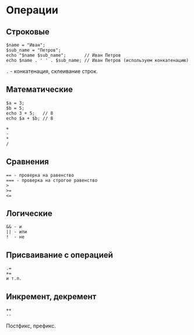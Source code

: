 # Операции

## Строковые

    $name = "Иван";
    $sub_name = "Петров";
    echo "$name $sub_name";       // Иван Петров
    echo $name . ' ' . $sub_name; // Иван Петров (используем конкатенацию)

`.` - конкатенация, склеивание строк.

## Математические

    $a = 3;
    $b = 5;
    echo 3 + 5;   // 8
    echo $a + $b; // 8

    +
    -
    *
    /

## Сравнения

    == - проверка на равенство
    === - проверка на строгое равенство
    >
    >=
    <=

## Логические

    && - и
    || - или
    !  - не

## Присваивание с операцией

    .=
    +=
    и т.п.

## Инкремент, декремент

    ++
    --

Постфикс, префикс.
